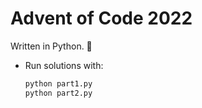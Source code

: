 # Advent of Code 2022

Written in Python. 🐍

* Run solutions with:
	```bash
	python part1.py
	python part2.py
	```
